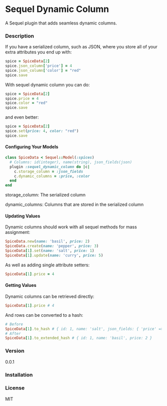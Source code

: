 # Sequel Dynamic Column

A Sequel plugin that adds seamless dynamic columns.

### Description

If you have a serialized column, such as JSON, where you store all of your extra attributes you end up with:
```ruby
spice = SpiceData[2]
spice.json_column['price'] = 4
spice.json_column['color'] = "red"
spice.save
```

With sequel dynamic column you can do:
```ruby
spice = SpiceData[2]
spice.price = 4
spice.color = "red"
spice.save
```
and even better:
```ruby
spice = SpiceData[2]
spice.set(price: 4, color: "red")
spice.save
```

#### Configuring Your Models
```ruby
class SpiceData < Sequel::Model(:spices)
  # Columns: id(integer), name(string), json_fields(json)
  plugin :sequel_dynamic_column do |c|
    c.storage_column = :json_fields
    c.dynamic_columns = :price, :color
  end
end
```
storage_column: The serialized column

dynamic_columns: Columns that are stored in the serialized column

#### Updating Values
Dynamic columns should work with all sequel methods for mass assignment:
```ruby
SpiceData.new(name: 'basil', price: 2)
SpiceData.create(name: 'pepper', price: 3)
SpiceData[1].set(name: 'salt', price: 1)
SpiceData[1].update(name: 'curry', price: 5)
```

As well as adding single attribute setters:
```ruby
SpiceData[1].price = 4
```

#### Getting Values

Dynamic columns can be retrieved directly:
```ruby
SpiceData[1].price # 4
```

And rows can be converted to a hash:
```ruby
# Before
SpiceData[1].to_hash # { id: 1, name: 'salt', json_fields: { 'price' => 2 } }
# After
SpiceData[1].to_extended_hash # { id: 1, name: 'basil', price: 2 }
```

### Version

0.0.1

### Installation



### License

MIT

